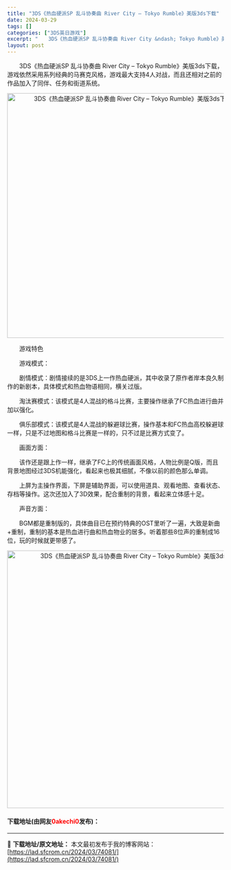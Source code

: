 ```yaml
---
title: "3DS《热血硬派SP 乱斗协奏曲 River City – Tokyo Rumble》美版3ds下载"
date: 2024-03-29
tags: []
categories: ["3DS英日游戏"]
excerpt: "　　3DS《热血硬派SP 乱斗协奏曲 River City &ndash; Tokyo Rumble》美版3ds下载，游戏依然采用系列经典的马赛克风格，游戏最大支持4人对战，而且还相对之前的作品加入了同伴、任务和街道系统。 　　游戏特色 　　游戏模式： 　　剧情模式：剧情接续的是3DS上一作热血硬派&hellip;"
layout: post
---
```


 <p>　　3DS《热血硬派SP 乱斗协奏曲 River City &ndash; Tokyo Rumble》美版3ds下载，游戏依然采用系列经典的马赛克风格，游戏最大支持4人对战，而且还相对之前的作品加入了同伴、任务和街道系统。</p> <p align="center"><img align="" border="0" src="https://lad.sfcrom.cn/wp-content/uploads/2024/03/20240329_660630ccc8c12.png" width="569" alt="3DS《热血硬派SP 乱斗协奏曲 River City – Tokyo Rumble》美版3ds下载" /></p> <p>　　游戏特色</p> <p>　　游戏模式：</p> <p>　　剧情模式：剧情接续的是3DS上一作热血硬派，其中收录了原作者岸本良久制作的新剧本，具体模式和热血物语相同，横关过版。</p> <p>　　淘汰赛模式：该模式是4人混战的格斗比赛，主要操作继承了FC热血进行曲并加以强化。</p> <p>　　俱乐部模式：该模式是4人混战的躲避球比赛，操作基本和FC热血高校躲避球一样，只是不过地图和格斗比赛是一样的，只不过是比赛方式变了。</p> <p>　　画面方面：</p> <p>　　该作还是跟上作一样，继承了FC上的传统画面风格，人物比例是Q版，而且背景地图经过3DS机能强化，看起来也极其细腻，不像以前的颜色那么单调。</p> <p>　　上屏为主操作界面，下屏是辅助界面，可以使用道具、观看地图、查看状态、存档等操作。这次还加入了3D效果，配合重制的背景，看起来立体感十足。</p> <p>　　声音方面：</p> <p>　　BGM都是重制版的，具体曲目已在预约特典的OST里听了一遍，大致是新曲+重制，重制的基本是热血进行曲和热血物业的居多。听着那些8位声的重制成16位，玩的时候就更带感了。</p> <p align="center"><img align="" border="0" src="https://lad.sfcrom.cn/wp-content/uploads/2024/03/20240329_660630cdbf031.png" width="599" alt="3DS《热血硬派SP 乱斗协奏曲 River City – Tokyo Rumble》美版3ds下载" /></p> <p><h4>下载地址(由网友<font color="red">0akechi0</font>发布)：</h4></p> 

---
📖 **下载地址/原文地址：** 本文最初发布于我的博客网站：[https://lad.sfcrom.cn/2024/03/74081/](https://lad.sfcrom.cn/2024/03/74081/)
